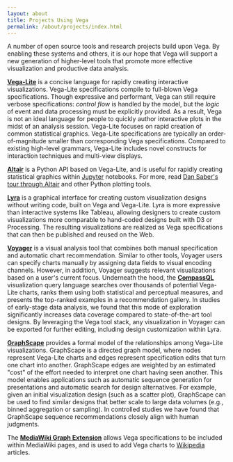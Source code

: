 ```yaml
---
layout: about
title: Projects Using Vega
permalink: /about/projects/index.html
---
```


A number of open source tools and research projects build upon Vega. By enabling these systems and others, it is our hope that Vega will support a new generation of higher-level tools that promote more effective visualization and productive data analysis.

[**Vega-Lite**](https://vega.github.io/vega-lite/) is a concise language for rapidly creating interactive visualizations. Vega-Lite specifications compile to full-blown Vega specifications. Though expressive and performant, Vega can still require verbose specifications: _control flow_ is handled by the model, but the _logic_ of event and data processing must be explicitly provided. As a result, Vega is not an ideal language for people to quickly author interactive plots in the midst of an analysis session. Vega-Lite focuses on rapid creation of common statistical graphics. Vega-Lite specifications are typically an order-of-magnitude smaller than corresponding Vega specifications. Compared to existing high-level grammars, Vega-Lite includes novel constructs for interaction techniques and multi-view displays.

[**Altair**](https://altair-viz.github.io/) is a Python API based on Vega-Lite, and is useful for rapidly creating statistical graphics within [Jupyter](http://jupyter.org/) notebooks. For more, read [Dan Saber's tour through Altair](https://dansaber.wordpress.com/2016/10/02/a-dramatic-tour-through-pythons-data-visualization-landscape-including-ggplot-and-altair/) and other Python plotting tools.

[**Lyra**](http://idl.cs.washington.edu/projects/lyra/) is a graphical interface for creating custom visualization designs without writing code, built on Vega and Vega-Lite. Lyra is more expressive than interactive systems like Tableau, allowing designers to create custom visualizations more comparable to hand-coded designs built with D3 or Processing. The resulting visualizations are realized as Vega specifications that can then be published and reused on the Web.

[**Voyager**](http://idl.cs.washington.edu/papers/voyager/) is a visual analysis tool that combines both manual specification and automatic chart recommendation. Similar to other tools, Voyager users can specify charts manually by assigning data fields to visual encoding channels. However, in addition, Voyager suggests relevant visualizations based on a user's current focus. Underneath the hood, the [**CompassQL**](https://github.com/vega/compassql) visualization query language searches over thousands of potential Vega-Lite charts, ranks them using both statistical and perceptual measures, and presents the top-ranked examples in a recommendation gallery. In studies of early-stage data analysis, we found that this mode of exploration significantly increases data coverage compared to state-of-the-art tool designs. By leveraging the Vega tool stack, any visualization in Voyager can be exported for further editing, including design customization within Lyra.

[**GraphScape**](http://idl.cs.washington.edu/papers/graphscape/) provides a formal model of the relationships among Vega-Lite visualizations. GraphScape is a directed graph model, where nodes represent Vega-Lite charts and edges represent specification edits that turn one chart into another. GraphScape edges are weighted by an estimated "cost" of the effort needed to interpret one chart having seen another. This model enables applications such as automatic sequence generation for presentations and automatic search for design alternatives. For example, given an initial visualization design (such as a scatter plot), GraphScape can be used to find similar designs that better scale to large data volumes (e.g., binned aggregation or sampling). In controlled studies we have found that GraphScape sequence recommendations closely align with human judgments.

The [**MediaWiki Graph Extension**](https://www.mediawiki.org/wiki/Extension:Graph) allows Vega specifications to be included within MediaWiki pages, and is used to add Vega charts to [Wikipedia](https://www.wikipedia.org/) articles.
